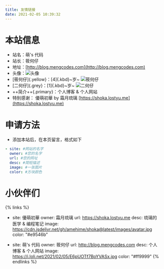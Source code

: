 ```yaml
---
title: 友情链接
date: 2021-02-05 10:39:32
---
```

# 本站信息
* 站名：萌's 代码
* 站长：筱何仔
* 地址：[http://blog.mengcodes.com](http://blog.mengcodes.com) 
* 头像：![头像](https://i.loli.net/2021/02/05/iGaEmy4vzBdk3WC.jpg)
* [筱何仔]{.yellow}：[4]{.kbd}~岁~ ![筱何仔](https://i.loli.net/2021/02/05/MXHmUnVxjSypOl4.png)
* [二何仔]{.grey}：[1]{.kbd}~岁~ ![二何仔](https://i.loli.net/2021/02/05/bWjk4HRnFaZ1xEf.jpg)
* ++简介++{.primary}：个人博客 & 个人网站
* 特别感谢： 優萌初華 by 霜月琉璃 [https://shoka.lostyu.me](https://shoka.lostyu.me)

# 申请方法
- 添加本站后，在本页留言，格式如下

```yml 留言示例 https://shoka.lostyu.me 参考链接 mark:1,6-7
- site: #网站的名字
  owner: #您的名字
  url: #您的网址
  desc: #简短描述
  image: #一张图片
  color: #方块颜色
```

# 小伙伴们
{% links %}
- site: 優萌初華
  owner: 霜月琉璃
  url: https://shoka.lostyu.me
  desc: 琉璃的医学 & 编程笔记
  image: https://cdn.jsdelivr.net/gh/amehime/shoka@latest/images/avatar.jpg
  color: "#e9546b"

- site: 萌's 代码
  owner: 筱何仔
  url: http://blog.mengcodes.com
  desc: 个人博客 & 个人网站
  image: https://i.loli.net/2021/02/05/E6pUOTf7BoYVASx.jpg
  color: "#ff9999"
{% endlinks %}
